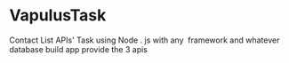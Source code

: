 # VapulusTask
Contact List ​APIs'  Task  using ​Node ​. js ​with any ​ framework and whatever ​database  build app ​provide the 3 apis
